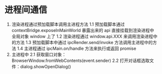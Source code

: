 # 进程间通信

1. 渲染进程通过预加载脚本调用主进程方法
   1.1 预加载脚本通过 contextBridge.exposeInMainWorld 暴露出来的 api 直接挂载到渲染进程中全局对象 window 上了
   1.2 渲染进程通过 window.api.XXX 来调用渲染进程中的方法
   1.3 预加载脚本中通过 ipcRender.send/invoke 方法调用主进程中的方法
   1.4 主进程通过 ipcMain.on/handle 方法来执行或返回 promise
2. 主进程中
   2.1 获取窗口对象：BrowserWindow.fromWebContents(event.sender)
   2.2 打开对话框选取文件：dialog.showOpenDialog()
